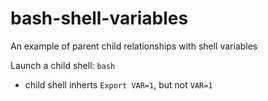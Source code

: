 # bash-shell-variables
An example of parent child relationships with shell variables

Launch a child shell:  `bash`
* child shell inherts `Export VAR=1`, but not `VAR=1`

